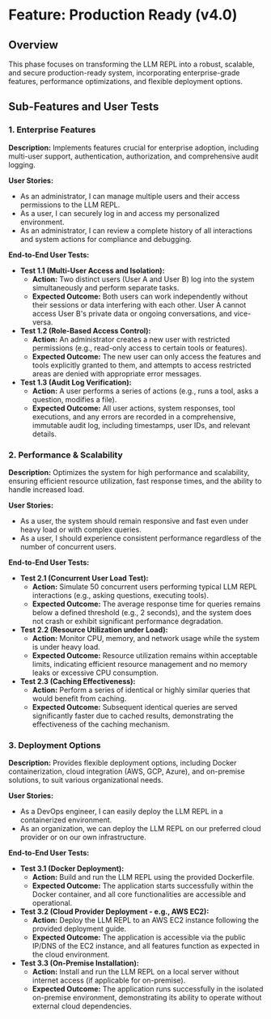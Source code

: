 # Feature: Production Ready (v4.0)

## Overview

This phase focuses on transforming the LLM REPL into a robust, scalable, and secure production-ready system, incorporating enterprise-grade features, performance optimizations, and flexible deployment options.

## Sub-Features and User Tests

### 1. Enterprise Features

**Description:** Implements features crucial for enterprise adoption, including multi-user support, authentication, authorization, and comprehensive audit logging.

**User Stories:**
- As an administrator, I can manage multiple users and their access permissions to the LLM REPL.
- As a user, I can securely log in and access my personalized environment.
- As an administrator, I can review a complete history of all interactions and system actions for compliance and debugging.

**End-to-End User Tests:**
- **Test 1.1 (Multi-User Access and Isolation):**
    - **Action:** Two distinct users (User A and User B) log into the system simultaneously and perform separate tasks.
    - **Expected Outcome:** Both users can work independently without their sessions or data interfering with each other. User A cannot access User B's private data or ongoing conversations, and vice-versa.
- **Test 1.2 (Role-Based Access Control):**
    - **Action:** An administrator creates a new user with restricted permissions (e.g., read-only access to certain tools or features).
    - **Expected Outcome:** The new user can only access the features and tools explicitly granted to them, and attempts to access restricted areas are denied with appropriate error messages.
- **Test 1.3 (Audit Log Verification):**
    - **Action:** A user performs a series of actions (e.g., runs a tool, asks a question, modifies a file).
    - **Expected Outcome:** All user actions, system responses, tool executions, and any errors are recorded in a comprehensive, immutable audit log, including timestamps, user IDs, and relevant details.

### 2. Performance & Scalability

**Description:** Optimizes the system for high performance and scalability, ensuring efficient resource utilization, fast response times, and the ability to handle increased load.

**User Stories:**
- As a user, the system should remain responsive and fast even under heavy load or with complex queries.
- As a user, I should experience consistent performance regardless of the number of concurrent users.

**End-to-End User Tests:**
- **Test 2.1 (Concurrent User Load Test):**
    - **Action:** Simulate 50 concurrent users performing typical LLM REPL interactions (e.g., asking questions, executing tools).
    - **Expected Outcome:** The average response time for queries remains below a defined threshold (e.g., 2 seconds), and the system does not crash or exhibit significant performance degradation.
- **Test 2.2 (Resource Utilization under Load):**
    - **Action:** Monitor CPU, memory, and network usage while the system is under heavy load.
    - **Expected Outcome:** Resource utilization remains within acceptable limits, indicating efficient resource management and no memory leaks or excessive CPU consumption.
- **Test 2.3 (Caching Effectiveness):**
    - **Action:** Perform a series of identical or highly similar queries that would benefit from caching.
    - **Expected Outcome:** Subsequent identical queries are served significantly faster due to cached results, demonstrating the effectiveness of the caching mechanism.

### 3. Deployment Options

**Description:** Provides flexible deployment options, including Docker containerization, cloud integration (AWS, GCP, Azure), and on-premise solutions, to suit various organizational needs.

**User Stories:**
- As a DevOps engineer, I can easily deploy the LLM REPL in a containerized environment.
- As an organization, we can deploy the LLM REPL on our preferred cloud provider or on our own infrastructure.

**End-to-End User Tests:**
- **Test 3.1 (Docker Deployment):**
    - **Action:** Build and run the LLM REPL using the provided Dockerfile.
    - **Expected Outcome:** The application starts successfully within the Docker container, and all core functionalities are accessible and operational.
- **Test 3.2 (Cloud Provider Deployment - e.g., AWS EC2):**
    - **Action:** Deploy the LLM REPL to an AWS EC2 instance following the provided deployment guide.
    - **Expected Outcome:** The application is accessible via the public IP/DNS of the EC2 instance, and all features function as expected in the cloud environment.
- **Test 3.3 (On-Premise Installation):**
    - **Action:** Install and run the LLM REPL on a local server without internet access (if applicable for on-premise).
    - **Expected Outcome:** The application runs successfully in the isolated on-premise environment, demonstrating its ability to operate without external cloud dependencies.
